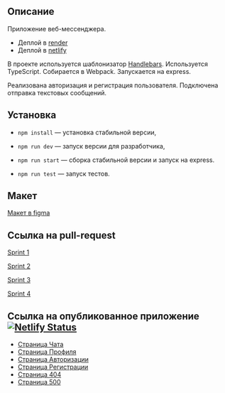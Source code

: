 ## Описание

Приложение веб-мессенджера.

- Деплой в [render](https://web-messenger-oehr.onrender.com/)
- Деплой в [netlify](https://deploy--roaring-tanuki-6ce7ec.netlify.app/)

В проекте используется шаблонизатор [Handlebars](https://handlebarsjs.com/).
Используется TypeScript. Собирается в Webpack. Запускается на express.

Реализована авторизация и регистрация пользователя. Подключена отправка текстовых сообщений.

## Установка

- `npm install` — установка стабильной версии,
- `npm run dev` — запуск версии для разработчика,
- `npm run start` — сборка стабильной версии и запуск на express.

- `npm run test` — запуск тестов.

## Макет

[Макет в figma](https://www.figma.com/file/24EUnEHGEDNLdOcxg7ULwV/Chat?node-id=0%3A1&t=d9X32hefZdiDrerX-0)

## Ссылка на pull-request

[Sprint 1](https://github.com/Moriarty25/middle.messenger.praktikum.yandex/pull/2)

[Sprint 2](https://github.com/Moriarty25/middle.messenger.praktikum.yandex/pull/3)

[Sprint 3](https://github.com/Moriarty25/middle.messenger.praktikum.yandex/pull/4)

[Sprint 4](https://github.com/Moriarty25/middle.messenger.praktikum.yandex/pull/5)

## Ссылка на опубликованное приложение [![Netlify Status](https://api.netlify.com/api/v1/badges/498fb90c-5d7c-416c-95ac-d2c82a3e6003/deploy-status)](https://deploy--roaring-tanuki-6ce7ec.netlify.app/)

- [Страница Чата](https://deploy--roaring-tanuki-6ce7ec.netlify.app/messenger)
- [Страница Профиля](https://deploy--roaring-tanuki-6ce7ec.netlify.app/settings)
- [Страница Авторизации](https://deploy--roaring-tanuki-6ce7ec.netlify.app/)
- [Страница Регистрации](https://deploy--roaring-tanuki-6ce7ec.netlify.app/sign-up)
- [Страница 404](https://deploy--roaring-tanuki-6ce7ec.netlify.app/404)
- [Страница 500](https://deploy--roaring-tanuki-6ce7ec.netlify.app/500)



